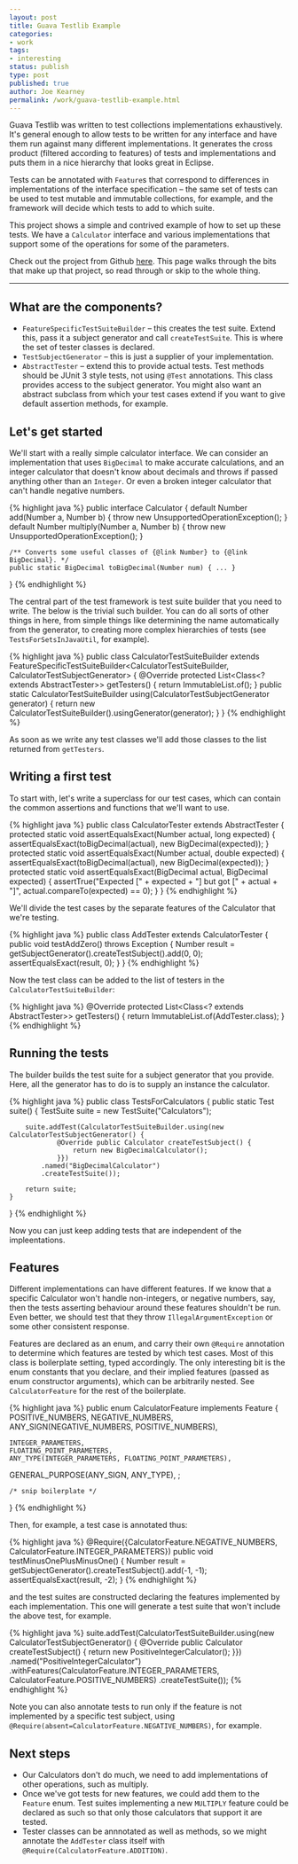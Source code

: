 ```yaml
---
layout: post
title: Guava Testlib Example
categories:
- work
tags:
- interesting
status: publish
type: post
published: true
author: Joe Kearney
permalink: /work/guava-testlib-example.html
---
```


Guava Testlib was written to test collections implementations exhaustively. It's general enough to allow tests to be written for any interface and have them run against many different implementations. It generates the cross product (filtered according to features) of tests and implementations and puts them in a nice hierarchy that looks great in Eclipse.

Tests can be annotated with `Feature`s that correspond to differences in implementations of the interface specification &ndash; the same set of tests can be used to test mutable and immutable collections, for example, and the framework will decide which tests to add to which suite.

This project shows a simple and contrived example of how to set up these tests. We have a `Calculator` interface and various implementations that support some of the operations for some of the parameters.

Check out the project from Github [here](https://github.com/joekearney/guava-testlib-example.git). This page walks through the bits that make up that project, so read through or skip to the whole thing.

***

## What are the components?

* `FeatureSpecificTestSuiteBuilder` &ndash; this creates the test suite. Extend this, pass it a subject generator and call `createTestSuite`. This is where the set of tester classes is declared.
* `TestSubjectGenerator` &ndash; this is just a supplier of your implementation.
* `AbstractTester` &ndash; extend this to provide actual tests. Test methods should be JUnit 3 style tests, not using `@Test` annotations. This class provides access to the subject generator. You might also want an abstract subclass from which your test cases extend if you want to give default assertion methods, for example.

## Let's get started

We'll start with a really simple calculator interface. We can consider an implementation that uses `BigDecimal` to make accurate calculations, and an integer calculator that doesn't know about decimals and throws if passed anything other than an `Integer`. Or even a broken integer calculator that can't handle negative numbers.

{% highlight java %}
public interface Calculator {
	default Number add(Number a, Number b) { throw new UnsupportedOperationException(); }
	default Number multiply(Number a, Number b) { throw new UnsupportedOperationException(); }
	
	/** Converts some useful classes of {@link Number} to {@link BigDecimal}. */
	public static BigDecimal toBigDecimal(Number num) { ... }
}
{% endhighlight %}

The central part of the test framework is test suite builder that you need to write. The below is the trivial such builder. You can do all sorts of other things in here, from simple things like determining the name automatically from the generator, to creating more complex hierarchies of tests (see `TestsForSetsInJavaUtil`, for example).

{% highlight java %}
public class CalculatorTestSuiteBuilder extends
      FeatureSpecificTestSuiteBuilder<CalculatorTestSuiteBuilder, CalculatorTestSubjectGenerator> {
	@Override protected List<Class<? extends AbstractTester>> getTesters() {
		return ImmutableList.of();
	}
	public static CalculatorTestSuiteBuilder using(CalculatorTestSubjectGenerator generator) {
		return new CalculatorTestSuiteBuilder().usingGenerator(generator);
	}
}
{% endhighlight %}

As soon as we write any test classes we'll add those classes to the list returned from `getTesters`.

## Writing a first test

To start with, let's write a superclass for our test cases, which can contain the common assertions and functions that we'll want to use.

{% highlight java %}
public class CalculatorTester extends AbstractTester<CalculatorTestSubjectGenerator> {
	protected static void assertEqualsExact(Number actual, long expected) {
		assertEqualsExact(toBigDecimal(actual), new BigDecimal(expected));
	}
	protected static void assertEqualsExact(Number actual, double expected) {
		assertEqualsExact(toBigDecimal(actual), new BigDecimal(expected));
	}
	protected static void assertEqualsExact(BigDecimal actual, BigDecimal expected) {
		assertTrue("Expected [" + expected + "] but got [" + actual + "]",
				actual.compareTo(expected) == 0);
	}
}
{% endhighlight %}

We'll divide the test cases by the separate features of the Calculator that we're testing.

{% highlight java %}
public class AddTester extends CalculatorTester {
	public void testAddZero() throws Exception {
		Number result = getSubjectGenerator().createTestSubject().add(0, 0);
		assertEqualsExact(result, 0);
	}
}
{% endhighlight %}

Now the test class can be added to the list of testers in the `CalculatorTestSuiteBuilder`:

{% highlight java %}
@Override protected List<Class<? extends AbstractTester>> getTesters() {
	return ImmutableList.of(AddTester.class);
}
{% endhighlight %}

## Running the tests

The builder builds the test suite for a subject generator that you provide. Here, all the generator has to do is to supply an instance the calculator.

{% highlight java %}
public class TestsForCalculators {
	public static Test suite() {
		TestSuite suite = new TestSuite("Calculators");

		suite.addTest(CalculatorTestSuiteBuilder.using(new CalculatorTestSubjectGenerator() {
				@Override public Calculator createTestSubject() {
					return new BigDecimalCalculator();
				}})
			.named("BigDecimalCalculator")
			.createTestSuite());
		
		return suite;
	}
}
{% endhighlight %}

Now you can just keep adding tests that are independent of the impleentations.

## Features

Different implementations can have different features. If we know that a specific Calculator won't handle non-integers, or negative numbers, say, then the tests asserting behaviour around these features shouldn't be run. Even better, we should test that they throw `IllegalArgumentException` or some other consistent response.

Features are declared as an enum, and carry their own `@Require` annotation to determine which features are tested by which test cases. Most of this class is boilerplate setting, typed accordingly. The only interesting bit is the enum constants that you declare, and their implied features (passed as enum constructor arguments), which can be arbitrarily nested. See `CalculatorFeature` for the rest of the boilerplate.

{% highlight java %}
public enum CalculatorFeature implements Feature<Calculator> {
	POSITIVE_NUMBERS,
	NEGATIVE_NUMBERS,
	ANY_SIGN(NEGATIVE_NUMBERS, POSITIVE_NUMBERS),
	
	INTEGER_PARAMETERS,
	FLOATING_POINT_PARAMETERS,
	ANY_TYPE(INTEGER_PARAMETERS, FLOATING_POINT_PARAMETERS),
	
  GENERAL_PURPOSE(ANY_SIGN, ANY_TYPE),
  ;

	/* snip boilerplate */
}
{% endhighlight %}

Then, for example, a test case is annotated thus:

{% highlight java %}
@Require({CalculatorFeature.NEGATIVE_NUMBERS, CalculatorFeature.INTEGER_PARAMETERS})
public void testMinusOnePlusMinusOne() {
	Number result = getSubjectGenerator().createTestSubject().add(-1, -1);
	assertEqualsExact(result, -2);
}
{% endhighlight %}

and the test suites are constructed declaring the features implemented by each implementation. This one will generate a test suite that won't include the above test, for example.

{% highlight java %}
suite.addTest(CalculatorTestSuiteBuilder.using(new CalculatorTestSubjectGenerator() {
		@Override public Calculator createTestSubject() {
			return new PositiveIntegerCalculator();
		}})
	.named("PositiveIntegerCalculator")
	.withFeatures(CalculatorFeature.INTEGER_PARAMETERS, CalculatorFeature.POSITIVE_NUMBERS)
	.createTestSuite());
{% endhighlight %}

Note you can also annotate tests to run only if the feature is not implemented by a specific test subject, using `@Require(absent=CalculatorFeature.NEGATIVE_NUMBERS)`, for example.

## Next steps

* Our Calculators don't do much, we need to add implementations of other operations, such as multiply.
* Once we've got tests for new features, we could add them to the `Feature` enum. Test suites implementing a new `MULTIPLY` feature could be declared as such so that only those calculators that support it are tested.
* Tester classes can be annnotated as well as methods, so we might annotate the `AddTester` class itself with `@Require(CalculatorFeature.ADDITION)`.

